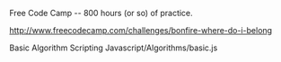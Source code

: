 Free Code Camp -- 800 hours (or so) of practice.

http://www.freecodecamp.com/challenges/bonfire-where-do-i-belong

Basic Algorithm Scripting
Javascript/Algorithms/basic.js
